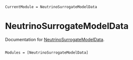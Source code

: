 ```@meta
CurrentModule = NeutrinoSurrogateModelData
```

# NeutrinoSurrogateModelData

Documentation for [NeutrinoSurrogateModelData](https://github.com/chrhck/NeutrinoSurrogateModelData.jl).

```@index
```

```@autodocs
Modules = [NeutrinoSurrogateModelData]
```
